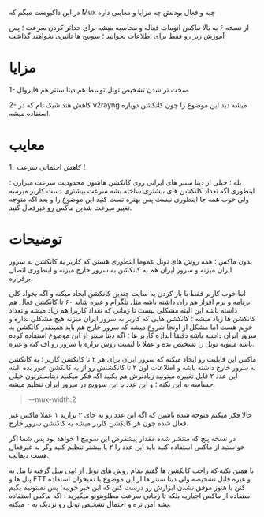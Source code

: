 در این داکیومنت میگم که Mux چیه و فعال بودنش چه مزایا و معایبی داره

از نسخه ۶ به بالا ماکس اتومات فعاله و محاسبه میشه برای حداثر کردن سرعت ؛ پس آموزش زیر رو فقط برای اطلاعات بخوانید ؛ سوییج ها تاثیری نخواهند گذاشت 

# مزایا

1- سخت تر شدن تشخیص تونل توسط هم دیتا سنتر هم فایروال.

2- کاهش هند شیک تام که در v2rayng میشه دید این موضوع را چون کانکشن دوباره استفاده میشه.

# معایب

1- کاهش احتمالی سرعت !

بله ؛ خیلی از دیتا سنتر های ایرانی روی کانکشن هاشون محدودیت سرعت میزارن ؛ اینطوری اگه تعداد کانکشن های بیشتری ساخته بشه سرعت بیشتری دست کاربر میرسه ولی خوب همه جا اینطوری نیست پس بهتره تست کنید این موضوع را 
و بعد اگه متوجه تغییر سرعت شدین ماکس رو غیرفعال کنید.


# توضیحات

بدون ماکس ؛ همه روش های تونل عموما اینطوری هستن که کاربر یه کانکشن به سرور ایران میزنه و سرور ایران هم یه کانکشن به سرور خارج میزنه و اینطوری اتصال برقراره.

اما خوب کاربر فقط با باز کردن یه سایت چندین کانکشن ایجاد میکنه و اگه بخواد کلی برنامه و نرم افزار هم ران داشته باشه مثل تلگرام و غیره شاید ۶۰ تا کانکشن فعال هم داشته باشه
این البته مشکلی نیست تا زمانی که تعداد کاربرا هم زیاد میشه و تعداد کانکشن ها زیاد میشه ؛ کانکشن هایی که کاربر به سرور ایران میزنه هیچ مشکلی نداره و خوبم هست اما مشکل از اونجا شروع میشه که سرور خارج هم باید همینقدر کانکشن به 
سرور ایران داشته باشه دقیقا اندازه کاربر ها ؛ اگه دیتا سنتر از این موضوع استفاده کرده باشه میتونه تونل را تشخیص بده و عملا یا لیمیت روش بزاره یا سرور رو اف کنه و غیره.

ماکس این قابلیت رو ایجاد میکنه که سرور ایران برای هر ۲ تا کانکشن کاربر ؛ یه کانکشن به سرور خارج داشته باشه و اطلاعات اون ۲ تا کانکشنش رو از یه کانکشن عبور بده
البته این عدد ۲ قابل تغییره میتونید زیادترش هم بکنید اگه فکر میکنید دیتاسنترتون خیلی حساسه به این نکته ؛ 
و این عدد با این سوویچ در سرور ایران تنظیم میشه.

> --mux-width:2

حالا فکر میکنم متوجه شده باشین که اگه این عدد رو به جای ۲ بزارید ۱ عملا ماکس غیر فعال شده چون هر کانکشن کاربر میشه یه کاکنشن سرور خارج.

در نسخه پنج که منتشر شده مقدار پیشفرض این سوییچ 1 خواهد بود پس شما اگر خواستید از ماکس استفاده کنید باید این عدد را ۲ یا بیشتر تنظیم کنید وگر نه غیرفعال هست دیفالت.


با همین نکته که راجب کانکشن ها گفتم تمام روش های تونل از ایپی تیبل گرفته تا پنل به پنل ها و FTT و غیره قابل تشخیصه ولی دیتا سنتر ها از این موضوع یا نمیخوان استفاده کنن یا هنوز موفق نشدن ابزارش رو درست کنن که این خبر خوبیه؛
پس نمیتونیم بگیم استفاده از ماکس اجباریه بلکه تا زمانی سرعت مطلوبتونو میگیرید ؛‌ اگه ماکس استفاده بشه امن تره و احتمال تشخیص تونل رو نزدیک به ۰ میکنه.



